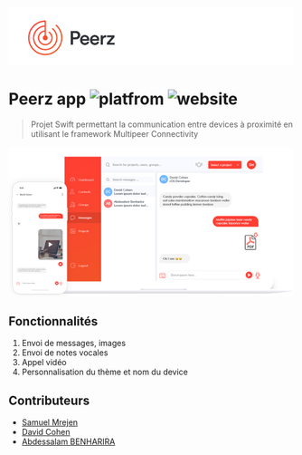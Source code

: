 ![logo](imgs/peerz-logo.png)

# Peerz app ![platfrom](https://img.shields.io/badge/platfrom-iOS-%23949494.svg)  ![website](https://img.shields.io/badge/website-peerz.app-%23ff3f34.svg)

> Projet Swift permettant la communication entre devices à proximité en utilisant le framework Multipeer Connectivity

![peerz-platfrom](imgs/peerz-platform.png)

## Fonctionnalités

1. Envoi de messages, images
2. Envoi de notes vocales
3. Appel vidéo
4. Personnalisation du thème et nom du device

## Contributeurs

* [Samuel Mrejen](https://github.com/SamuelMrejen)
* [David Cohen](https://github.com/DavSCo)
* [Abdessalam BENHARIRA](https://github.com/Abdessalam98)